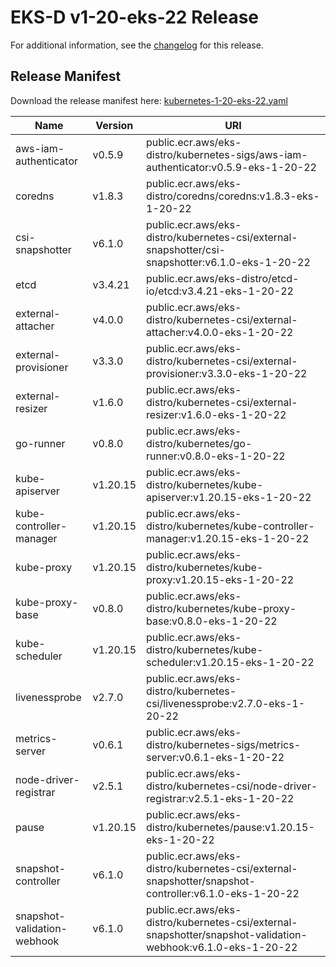 # EKS-D v1-20-eks-22 Release

For additional information, see the [changelog](CHANGELOG-v1-20-eks-22.md) for this release.

## Release Manifest

Download the release manifest here: [kubernetes-1-20-eks-22.yaml](https://distro.eks.amazonaws.com/kubernetes-1-20/kubernetes-1-20-eks-22.yaml)

| Name | Version | URI |
|------|---------|-----|
| aws-iam-authenticator | v0.5.9 | public.ecr.aws/eks-distro/kubernetes-sigs/aws-iam-authenticator:v0.5.9-eks-1-20-22 |
| coredns | v1.8.3 | public.ecr.aws/eks-distro/coredns/coredns:v1.8.3-eks-1-20-22 |
| csi-snapshotter | v6.1.0 | public.ecr.aws/eks-distro/kubernetes-csi/external-snapshotter/csi-snapshotter:v6.1.0-eks-1-20-22 |
| etcd | v3.4.21 | public.ecr.aws/eks-distro/etcd-io/etcd:v3.4.21-eks-1-20-22 |
| external-attacher | v4.0.0 | public.ecr.aws/eks-distro/kubernetes-csi/external-attacher:v4.0.0-eks-1-20-22 |
| external-provisioner | v3.3.0 | public.ecr.aws/eks-distro/kubernetes-csi/external-provisioner:v3.3.0-eks-1-20-22 |
| external-resizer | v1.6.0 | public.ecr.aws/eks-distro/kubernetes-csi/external-resizer:v1.6.0-eks-1-20-22 |
| go-runner | v0.8.0 | public.ecr.aws/eks-distro/kubernetes/go-runner:v0.8.0-eks-1-20-22 |
| kube-apiserver | v1.20.15 | public.ecr.aws/eks-distro/kubernetes/kube-apiserver:v1.20.15-eks-1-20-22 |
| kube-controller-manager | v1.20.15 | public.ecr.aws/eks-distro/kubernetes/kube-controller-manager:v1.20.15-eks-1-20-22 |
| kube-proxy | v1.20.15 | public.ecr.aws/eks-distro/kubernetes/kube-proxy:v1.20.15-eks-1-20-22 |
| kube-proxy-base | v0.8.0 | public.ecr.aws/eks-distro/kubernetes/kube-proxy-base:v0.8.0-eks-1-20-22 |
| kube-scheduler | v1.20.15 | public.ecr.aws/eks-distro/kubernetes/kube-scheduler:v1.20.15-eks-1-20-22 |
| livenessprobe | v2.7.0 | public.ecr.aws/eks-distro/kubernetes-csi/livenessprobe:v2.7.0-eks-1-20-22 |
| metrics-server | v0.6.1 | public.ecr.aws/eks-distro/kubernetes-sigs/metrics-server:v0.6.1-eks-1-20-22 |
| node-driver-registrar | v2.5.1 | public.ecr.aws/eks-distro/kubernetes-csi/node-driver-registrar:v2.5.1-eks-1-20-22 |
| pause | v1.20.15 | public.ecr.aws/eks-distro/kubernetes/pause:v1.20.15-eks-1-20-22 |
| snapshot-controller | v6.1.0 | public.ecr.aws/eks-distro/kubernetes-csi/external-snapshotter/snapshot-controller:v6.1.0-eks-1-20-22 |
| snapshot-validation-webhook | v6.1.0 | public.ecr.aws/eks-distro/kubernetes-csi/external-snapshotter/snapshot-validation-webhook:v6.1.0-eks-1-20-22 |
